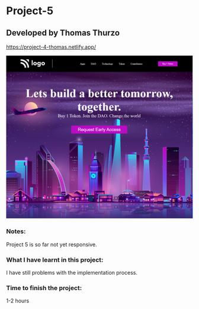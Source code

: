 # Project-5
## Developed by Thomas Thurzo

https://project-4-thomas.netlify.app/


![Website Logo](./assets/website5.png)

### Notes:

Project 5 is so far not yet responsive. 


### What I have learnt in this project:

I have still problems with the implementation process.


### Time to finish the project:

1-2 hours